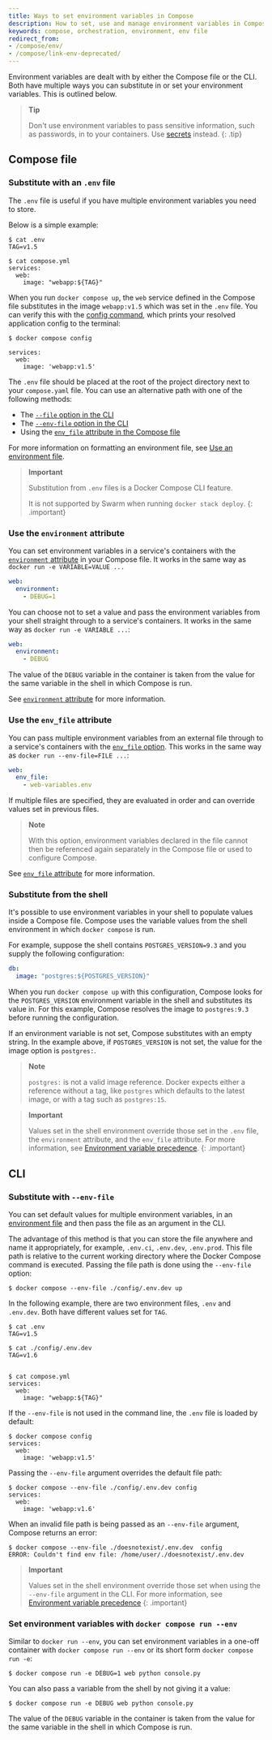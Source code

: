```yaml
---
title: Ways to set environment variables in Compose
description: How to set, use and manage environment variables in Compose
keywords: compose, orchestration, environment, env file
redirect_from:
- /compose/env/
- /compose/link-env-deprecated/
---
```


Environment variables are dealt with by either the Compose file or the CLI. Both have multiple ways you can substitute in or set your environment variables. This is outlined below. 

>**Tip**
>
> Don't use environment variables to pass sensitive information, such as passwords, in to your containers. Use [secrets](../use-secrets.md) instead.
{: .tip}

## Compose file

### Substitute with an `.env` file

The `.env` file is useful if you have multiple environment variables you need to store.

Below is a simple example: 

```console
$ cat .env
TAG=v1.5

$ cat compose.yml
services:
  web:
    image: "webapp:${TAG}"
```

When you run `docker compose up`, the `web` service defined in the Compose file substitutes in the
image `webapp:v1.5` which was set in the `.env` file. You can verify this with the
[config command](../../engine/reference/commandline/compose_config.md), which prints your resolved application config to the terminal:

```console
$ docker compose config

services:
  web:
    image: 'webapp:v1.5'
```

The `.env` file should be placed at the root of the project directory next to your `compose.yaml` file. You can use an alternative path with one of the following methods:
- The [`--file` option in the CLI](../reference/index.md#use--f-to-specify-name-and-path-of-one-or-more-compose-files) 
- The [`--env-file` option in the CLI](#substitute-with---env-file)
- Using the [`env_file` attribute in the Compose file](../compose-file/05-services.md#env_file)

For more information on formatting an environment file, see [Use an environment file](env-file.md).

> **Important**
>
> Substitution from `.env` files is a Docker Compose CLI feature.
>
> It is not supported by Swarm when running `docker stack deploy`.
{: .important}

### Use the `environment` attribute

You can set environment variables in a service's containers with the
[`environment` attribute](../compose-file/05-services.md#environment) in your Compose file. It works in the same way as `docker run -e VARIABLE=VALUE ...`

```yaml
web:
  environment:
    - DEBUG=1
```

You can choose not to set a value and pass the environment variables from your shell straight through to a
service's containers. It works in the same way as `docker run -e VARIABLE ...`:

```yaml
web:
  environment:
    - DEBUG
```

The value of the `DEBUG` variable in the container is taken from the value for the same variable in the shell in which Compose is run.

See [`environment` attribute](../compose-file/05-services.md#environment) for more information.

### Use the `env_file` attribute

You can pass multiple environment variables from an external file through to
a service's containers with the [`env_file` option](../compose-file/05-services.md#env_file). This works in the same way as `docker run --env-file=FILE ...`:

```yaml
web:
  env_file:
    - web-variables.env
```

If multiple files are specified, they are evaluated in order and can override values set in previous files.

> **Note**
>
>With this option, environment variables declared in the file cannot then be referenced again separately in the Compose file or used to configure Compose.

See [`env_file` attribute](../compose-file/05-services.md#env_file) for more information.

### Substitute from the shell 

It's possible to use environment variables in your shell to populate values inside a Compose file. Compose uses the variable values from the shell environment in which `docker compose` is run.

For example, suppose the shell contains `POSTGRES_VERSION=9.3` and you supply the following configuration:

```yaml
db:
  image: "postgres:${POSTGRES_VERSION}"
```

When you run `docker compose up` with this configuration, Compose looks for the `POSTGRES_VERSION` environment variable in the shell and substitutes its value in. For this example, Compose resolves the image to `postgres:9.3` before running the configuration.

If an environment variable is not set, Compose substitutes with an empty string. In the example above, if `POSTGRES_VERSION` is not set, the value for the image option is `postgres:`.

> **Note**
>
> `postgres:` is not a valid image reference. Docker expects either a reference without a tag, like `postgres` which defaults to the latest image, or with a tag such as `postgres:15`.

> **Important**
>
> Values set in the shell environment override those set in the `.env` file, the `environment` attribute, and the `env_file` attribute. For more information, see [Environment variable precedence](envvars-precedence.md).
{: .important}

## CLI

### Substitute with `--env-file`

You can set default values for multiple environment variables, in an [environment file](env-file.md) and then pass the file as an argument in the CLI.

The advantage of this method is that you can store the file anywhere and name it appropriately, for example, `.env.ci`, `.env.dev`, `.env.prod`. This file path is relative to the current working directory where the Docker Compose command is executed. Passing the file path is done using the `--env-file` option:

```console
$ docker compose --env-file ./config/.env.dev up
```

In the following example, there are two environment files, `.env` and `.env.dev`. Both have different values set for `TAG`. 

```console
$ cat .env
TAG=v1.5

$ cat ./config/.env.dev
TAG=v1.6


$ cat compose.yml
services:
  web:
    image: "webapp:${TAG}"
```

If the `--env-file` is not used in the command line, the `.env` file is loaded by default:

```console
$ docker compose config
services:
  web:
    image: 'webapp:v1.5'
```

Passing the `--env-file` argument overrides the default file path:

```console
$ docker compose --env-file ./config/.env.dev config
services:
  web:
    image: 'webapp:v1.6'
```

When an invalid file path is being passed as an `--env-file` argument, Compose returns an error:

```console
$ docker compose --env-file ./doesnotexist/.env.dev  config
ERROR: Couldn't find env file: /home/user/./doesnotexist/.env.dev
```

> **Important**
>
> Values set in the shell environment override those set when using the `--env-file` argument in the CLI. For more information, see [Environment variable precedence](envvars-precedence.md)
{: .important}

### Set environment variables with `docker compose run --env`

Similar to `docker run --env`, you can set environment variables in a one-off
container with `docker compose run --env` or its short form `docker compose run -e`:

```console
$ docker compose run -e DEBUG=1 web python console.py
```

You can also pass a variable from the shell by not giving it a value:

```console
$ docker compose run -e DEBUG web python console.py
```

The value of the `DEBUG` variable in the container is taken from the value for
the same variable in the shell in which Compose is run.
